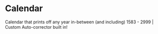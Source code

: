 # Calendar
Calendar that prints off any year in-between (and including) 1583 - 2999 | Custom Auto-corrector built in!
